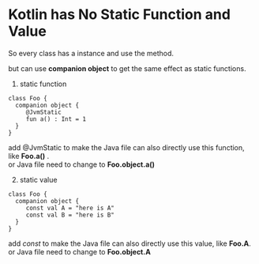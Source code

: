 # Kotlin has No Static Function and Value

So every class has a instance and use the method.

but can use __companion object__ to get the same effect as static functions.

1. static function

```
class Foo {
  companion object {
     @JvmStatic
     fun a() : Int = 1
  }
}
```

add  @JvmStatic to make the Java file can also directly use this function, like **Foo.a()** .</br>
or Java file need to change to **Foo.object.a()**

2. static value
```
class Foo {
  companion object {
     const val A = "here is A"
     const val B = "here is B"
  }
}
```
add *const* to make the Java file can also directly use this value, like **Foo.A**.</br>
or Java file need to change to **Foo.object.A**

